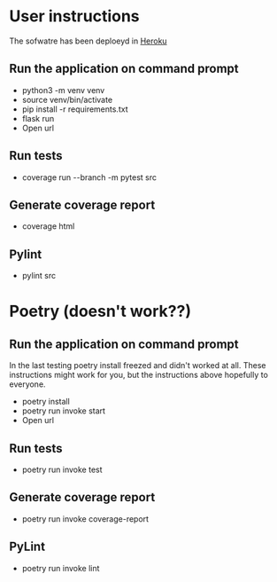 # User instructions

The sofwatre has been deploeyd in 
[Heroku](https://semantic-tree-generator.herokuapp.com/)

## Run the application on command prompt

- python3 -m venv venv
- source venv/bin/activate
- pip install -r requirements.txt
- flask run
- Open url

## Run tests

- coverage run --branch -m pytest src

## Generate coverage report

- coverage html

## Pylint

- pylint src

# Poetry (doesn't work??)

## Run the application on command prompt

In the last testing poetry install freezed and didn't worked at all. These instructions might work for you, but the instructions above hopefully to everyone.

- poetry install
- poetry run invoke start
- Open url

## Run tests 

- poetry run invoke test

## Generate coverage report

- poetry run invoke coverage-report

## PyLint

- poetry run invoke lint

